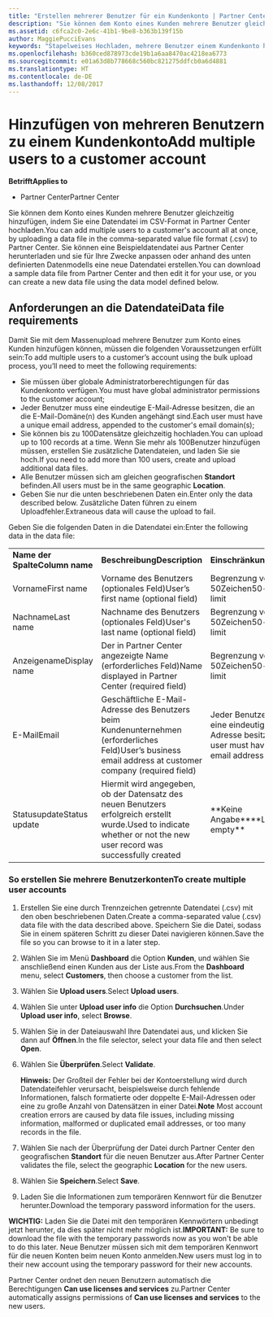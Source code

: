 ```yaml
---
title: "Erstellen mehrerer Benutzer für ein Kundenkonto | Partner Center"
description: "Sie können dem Konto eines Kunden mehrere Benutzer gleichzeitig hinzufügen, indem Sie eine Datendatei im CSV-Format in Partner Center hochladen."
ms.assetid: c6fca2c0-2e6c-41b1-9be8-b363b139f15b
author: MaggiePucciEvans
keywords: "Stapelweises Hochladen, mehrere Benutzer einem Kundenkonto hinzufügen, Kunden eines Benutzers hinzufügen, stapelweises Hochladen der Benutzer des Kunden, Kundenkonto, Kunden des Benutzers, Benutzer"
ms.openlocfilehash: b360ced878973cde19b1a6aa8470ac4218ea6773
ms.sourcegitcommit: e01a63d8b778668c560bc821275ddfcb0a6d4881
ms.translationtype: HT
ms.contentlocale: de-DE
ms.lasthandoff: 12/08/2017
---
```

# <a name="add-multiple-users-to-a-customer-account"></a><span data-ttu-id="ac430-104">Hinzufügen von mehreren Benutzern zu einem Kundenkonto</span><span class="sxs-lookup"><span data-stu-id="ac430-104">Add multiple users to a customer account</span></span>

**<span data-ttu-id="ac430-105">Betrifft</span><span class="sxs-lookup"><span data-stu-id="ac430-105">Applies to</span></span>**

-  <span data-ttu-id="ac430-106">Partner Center</span><span class="sxs-lookup"><span data-stu-id="ac430-106">Partner Center</span></span>

<span data-ttu-id="ac430-107">Sie können dem Konto eines Kunden mehrere Benutzer gleichzeitig hinzufügen, indem Sie eine Datendatei im CSV-Format in Partner Center hochladen.</span><span class="sxs-lookup"><span data-stu-id="ac430-107">You can add multiple users to a customer's account all at once, by uploading a data file in the comma-separated value file format (.csv) to Partner Center.</span></span> <span data-ttu-id="ac430-108">Sie können eine Beispieldatendatei aus Partner Center herunterladen und sie für Ihre Zwecke anpassen oder anhand des unten definierten Datenmodells eine neue Datendatei erstellen.</span><span class="sxs-lookup"><span data-stu-id="ac430-108">You can download a sample data file from Partner Center and then edit it for your use, or you can create a new data file using the data model defined below.</span></span>

## <a href="" id="creatingtheimportcsvfile"></a><span data-ttu-id="ac430-109">Anforderungen an die Datendatei</span><span class="sxs-lookup"><span data-stu-id="ac430-109">Data file requirements</span></span>


<span data-ttu-id="ac430-110">Damit Sie mit dem Massenupload mehrere Benutzer zum Konto eines Kunden hinzufügen können, müssen die folgenden Voraussetzungen erfüllt sein:</span><span class="sxs-lookup"><span data-stu-id="ac430-110">To add multiple users to a customer’s account using the bulk upload process, you’ll need to meet the following requirements:</span></span>

-   <span data-ttu-id="ac430-111">Sie müssen über globale Administratorberechtigungen für das Kundenkonto verfügen.</span><span class="sxs-lookup"><span data-stu-id="ac430-111">You must have global administrator permissions to the customer account;</span></span>
-   <span data-ttu-id="ac430-112">Jeder Benutzer muss eine eindeutige E-Mail-Adresse besitzen, die an die E-Mail-Domäne(n) des Kunden angehängt sind.</span><span class="sxs-lookup"><span data-stu-id="ac430-112">Each user must have a unique email address, appended to the customer's email domain(s);</span></span>
-   <span data-ttu-id="ac430-113">Sie können bis zu 100Datensätze gleichzeitig hochladen.</span><span class="sxs-lookup"><span data-stu-id="ac430-113">You can upload up to 100 records at a time.</span></span> <span data-ttu-id="ac430-114">Wenn Sie mehr als 100Benutzer hinzufügen müssen, erstellen Sie zusätzliche Datendateien, und laden Sie sie hoch.</span><span class="sxs-lookup"><span data-stu-id="ac430-114">If you need to add more than 100 users, create and upload additional data files.</span></span>
-   <span data-ttu-id="ac430-115">Alle Benutzer müssen sich am gleichen geografischen **Standort** befinden.</span><span class="sxs-lookup"><span data-stu-id="ac430-115">All users must be in the same geographic **Location**.</span></span>
-   <span data-ttu-id="ac430-116">Geben Sie nur die unten beschriebenen Daten ein.</span><span class="sxs-lookup"><span data-stu-id="ac430-116">Enter only the data described below.</span></span> <span data-ttu-id="ac430-117">Zusätzliche Daten führen zu einem Uploadfehler.</span><span class="sxs-lookup"><span data-stu-id="ac430-117">Extraneous data will cause the upload to fail.</span></span>

<span data-ttu-id="ac430-118">Geben Sie die folgenden Daten in die Datendatei ein:</span><span class="sxs-lookup"><span data-stu-id="ac430-118">Enter the following data in the data file:</span></span>

|                 |                                                                              |                                            |
|-----------------|------------------------------------------------------------------------------|--------------------------------------------|
| **<span data-ttu-id="ac430-119">Name der Spalte</span><span class="sxs-lookup"><span data-stu-id="ac430-119">Column name</span></span>** | **<span data-ttu-id="ac430-120">Beschreibung</span><span class="sxs-lookup"><span data-stu-id="ac430-120">Description</span></span>**                                                              | **<span data-ttu-id="ac430-121">Einschränkung</span><span class="sxs-lookup"><span data-stu-id="ac430-121">Limitation</span></span>**                             |
| <span data-ttu-id="ac430-122">Vorname</span><span class="sxs-lookup"><span data-stu-id="ac430-122">First name</span></span>      | <span data-ttu-id="ac430-123">Vorname des Benutzers (optionales Feld)</span><span class="sxs-lookup"><span data-stu-id="ac430-123">User’s first name (optional field)</span></span>                                           | <span data-ttu-id="ac430-124">Begrenzung von 50Zeichen</span><span class="sxs-lookup"><span data-stu-id="ac430-124">50-character limit</span></span>                         |
| <span data-ttu-id="ac430-125">Nachname</span><span class="sxs-lookup"><span data-stu-id="ac430-125">Last name</span></span>       | <span data-ttu-id="ac430-126">Nachname des Benutzers (optionales Feld)</span><span class="sxs-lookup"><span data-stu-id="ac430-126">User's last name (optional field)</span></span>                                            | <span data-ttu-id="ac430-127">Begrenzung von 50Zeichen</span><span class="sxs-lookup"><span data-stu-id="ac430-127">50-character limit</span></span>                         |
| <span data-ttu-id="ac430-128">Anzeigename</span><span class="sxs-lookup"><span data-stu-id="ac430-128">Display name</span></span>    | <span data-ttu-id="ac430-129">Der in Partner Center angezeigte Name (erforderliches Feld)</span><span class="sxs-lookup"><span data-stu-id="ac430-129">Name displayed in Partner Center (required field)</span></span>                            | <span data-ttu-id="ac430-130">Begrenzung von 50Zeichen</span><span class="sxs-lookup"><span data-stu-id="ac430-130">50-character limit</span></span>                         |
| <span data-ttu-id="ac430-131">E-Mail</span><span class="sxs-lookup"><span data-stu-id="ac430-131">Email</span></span>           | <span data-ttu-id="ac430-132">Geschäftliche E-Mail-Adresse des Benutzers beim Kundenunternehmen (erforderliches Feld)</span><span class="sxs-lookup"><span data-stu-id="ac430-132">User’s business email address at customer company (required field)</span></span>           | <span data-ttu-id="ac430-133">Jeder Benutzer muss eine eindeutige E-Mail-Adresse besitzen.</span><span class="sxs-lookup"><span data-stu-id="ac430-133">Each user must have a unique email address</span></span> |
| <span data-ttu-id="ac430-134">Statusupdate</span><span class="sxs-lookup"><span data-stu-id="ac430-134">Status update</span></span>   | <span data-ttu-id="ac430-135">Hiermit wird angegeben, ob der Datensatz des neuen Benutzers erfolgreich erstellt wurde.</span><span class="sxs-lookup"><span data-stu-id="ac430-135">Used to indicate whether or not the new user record was successfully created</span></span> | <span data-ttu-id="ac430-136">\*\*Keine Angabe\*\*</span><span class="sxs-lookup"><span data-stu-id="ac430-136">\*\*Leave empty\*\*</span></span>                        |

 

### <a href="" id="createmultipleuseraccounts"></a><span data-ttu-id="ac430-137">So erstellen Sie mehrere Benutzerkonten</span><span class="sxs-lookup"><span data-stu-id="ac430-137">To create multiple user accounts</span></span>

<a href="" id="creatingtheaccounts"></a>
1.  <span data-ttu-id="ac430-138">Erstellen Sie eine durch Trennzeichen getrennte Datendatei (.csv) mit den oben beschriebenen Daten.</span><span class="sxs-lookup"><span data-stu-id="ac430-138">Create a comma-separated value (.csv) data file with the data described above.</span></span> <span data-ttu-id="ac430-139">Speichern Sie die Datei, sodass Sie in einem späteren Schritt zu dieser Datei navigieren können.</span><span class="sxs-lookup"><span data-stu-id="ac430-139">Save the file so you can browse to it in a later step.</span></span>
2.  <span data-ttu-id="ac430-140">Wählen Sie im Menü **Dashboard** die Option **Kunden**, und wählen Sie anschließend einen Kunden aus der Liste aus.</span><span class="sxs-lookup"><span data-stu-id="ac430-140">From the **Dashboard** menu, select **Customers**, then choose a customer from the list.</span></span>
3.  <span data-ttu-id="ac430-141">Wählen Sie **Upload users**.</span><span class="sxs-lookup"><span data-stu-id="ac430-141">Select **Upload users**.</span></span>
4.  <span data-ttu-id="ac430-142">Wählen Sie unter **Upload user info** die Option **Durchsuchen**.</span><span class="sxs-lookup"><span data-stu-id="ac430-142">Under **Upload user info**, select **Browse**.</span></span>
5.  <span data-ttu-id="ac430-143">Wählen Sie in der Dateiauswahl Ihre Datendatei aus, und klicken Sie dann auf **Öffnen**.</span><span class="sxs-lookup"><span data-stu-id="ac430-143">In the file selector, select your data file and then select **Open**.</span></span>
6.  <span data-ttu-id="ac430-144">Wählen Sie **Überprüfen**.</span><span class="sxs-lookup"><span data-stu-id="ac430-144">Select **Validate**.</span></span>

    <span data-ttu-id="ac430-145">**Hinweis:** Der Großteil der Fehler bei der Kontoerstellung wird durch Datendateifehler verursacht, beispielsweise durch fehlende Informationen, falsch formatierte oder doppelte E-Mail-Adressen oder eine zu große Anzahl von Datensätzen in einer Datei.</span><span class="sxs-lookup"><span data-stu-id="ac430-145">**Note**  Most account creation errors are caused by data file issues, including missing information, malformed or duplicated email addresses, or too many records in the file.</span></span>

     

7.  <span data-ttu-id="ac430-146">Wählen Sie nach der Überprüfung der Datei durch Partner Center den geografischen **Standort** für die neuen Benutzer aus.</span><span class="sxs-lookup"><span data-stu-id="ac430-146">After Partner Center validates the file, select the geographic **Location** for the new users.</span></span>
8.  <span data-ttu-id="ac430-147">Wählen Sie **Speichern**.</span><span class="sxs-lookup"><span data-stu-id="ac430-147">Select **Save**.</span></span>
9.  <span data-ttu-id="ac430-148">Laden Sie die Informationen zum temporären Kennwort für die Benutzer herunter.</span><span class="sxs-lookup"><span data-stu-id="ac430-148">Download the temporary password information for the users.</span></span>

<span data-ttu-id="ac430-149">**WICHTIG:** Laden Sie die Datei mit den temporären Kennwörtern unbedingt jetzt herunter, da dies später nicht mehr möglich ist.</span><span class="sxs-lookup"><span data-stu-id="ac430-149">**IMPORTANT:** Be sure to download the file with the temporary passwords now as you won't be able to do this later.</span></span> <span data-ttu-id="ac430-150">Neue Benutzer müssen sich mit dem temporären Kennwort für die neuen Konten beim neuen Konto anmelden.</span><span class="sxs-lookup"><span data-stu-id="ac430-150">New users must log in to their new account using the temporary password for their new accounts.</span></span>

<span data-ttu-id="ac430-151">Partner Center ordnet den neuen Benutzern automatisch die Berechtigungen **Can use licenses and services** zu.</span><span class="sxs-lookup"><span data-stu-id="ac430-151">Partner Center automatically assigns permissions of **Can use licenses and services** to the new users.</span></span>

 

 



